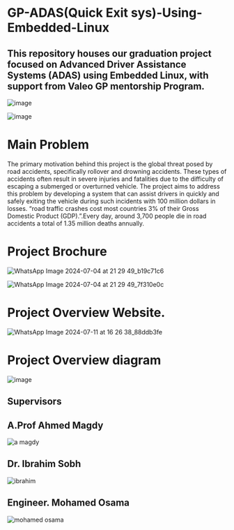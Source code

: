 # GP-ADAS(Quick Exit sys)-Using-Embedded-Linux
## This repository houses our graduation project focused on Advanced Driver Assistance Systems (ADAS) using Embedded Linux, with support from Valeo GP mentorship Program. 

![image](https://github.com/mohamedashraf56/GP-ADAS-Using-Embedded-Linux/assets/110823285/06de9c11-a616-48f1-987a-828f10b65613)

![image](https://github.com/mohamedashraf56/GP-ADAS-Using-Embedded-Linux/assets/110823285/c7df62f6-2eea-4cad-a58e-851dac5a30be)

# Main Problem 

The primary motivation behind this project is the global threat posed by road accidents, specifically rollover and drowning accidents. These types of accidents often result in severe injuries and fatalities due to the difficulty of escaping a submerged or overturned vehicle. The project aims to address this problem by developing a system that can assist drivers in quickly and safely exiting the vehicle during such incidents with 100 million dollars in losses.
“road traffic crashes cost most countries 3% of their Gross Domestic Product (GDP).”.Every day, around 3,700 people die in road accidents a total of 1.35 million deaths annually. 


# Project Brochure

![WhatsApp Image 2024-07-04 at 21 29 49_b19c71c6](https://github.com/mohamedashraf56/GP-ADAS-Using-Embedded-Linux/assets/110823285/43b24ff1-abd8-4219-99c1-46384f1e79f0)


![WhatsApp Image 2024-07-04 at 21 29 49_7f310e0c](https://github.com/mohamedashraf56/GP-ADAS-Using-Embedded-Linux/assets/110823285/ade16b3b-7aa3-4c0f-a86e-cd6c0e6994f4)


# Project Overview Website.

![WhatsApp Image 2024-07-11 at 16 26 38_88ddb3fe](https://github.com/mohamedashraf56/GP-ADAS-Using-Embedded-Linux/assets/110823285/0566ad89-4240-4021-9d5f-ee078dd50e89)


# Project Overview diagram 

![image](https://github.com/mohamedashraf56/GP-ADAS-Using-Embedded-Linux/assets/110823285/0715639b-8a49-4df6-bda0-0c9af2db99c9)



## Supervisors 
 ## A.Prof Ahmed Magdy 

![a magdy](https://github.com/mohamedashraf56/GP-ADAS-Using-Embedded-Linux/assets/110823285/19bc303f-8850-41d0-8b94-b93602105432)


## Dr. Ibrahim Sobh 

![ibrahim](https://github.com/mohamedashraf56/GP-ADAS-Using-Embedded-Linux/assets/110823285/563e2607-623d-45c7-a172-d50c8a8d7c53)


## Engineer. Mohamed Osama 

![mohamed osama](https://github.com/mohamedashraf56/GP-ADAS-Using-Embedded-Linux/assets/110823285/48b02022-c6b7-4647-80c3-f2934f8175f5)
